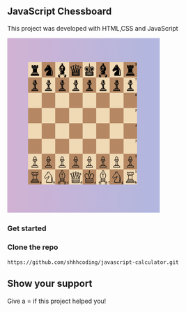 ## JavaScript Chessboard

This project was developed with HTML,CSS and JavaScript

<img src="/chessboard.PNG" width="350" height="400">

### Get started

### Clone the repo

```shell
https://github.com/shhhcoding/javascript-calculator.git
```

## Show your support

Give a ⭐️ if this project helped you!
